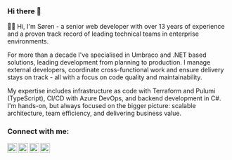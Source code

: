 ### Hi there 👋
👋🏻 Hi, I'm Søren - a senior web developer with over 13 years of experience and a proven track record of leading technical teams in enterprise environments.

For more than a decade I've specialised in Umbraco and .NET based solutions, leading development from planning to production. I manage external developers, coordinate cross-functional work and ensure delivery stays on track - all with a focus on code quality and maintainability.

My expertise includes infrastructure as code with Terraform and Pulumi (TypeScript), CI/CD with Azure DevOps, and backend development in C#. I'm hands-on, but always focused on the bigger picture: scalable architecture, team efficiency, and delivering business value.

### Connect with me:

[<img align="left" alt="GitHub" width="22px" src="https://cdn.jsdelivr.net/npm/simple-icons@v9/icons/github.svg" />][github]
[<img align="left" alt="Twitter" width="22px" src="https://cdn.jsdelivr.net/npm/simple-icons@v9/icons/x.svg" />][twitter]
[<img align="left" alt="LinkedIn" width="22px" src="https://cdn.jsdelivr.net/npm/simple-icons@v9/icons/linkedin.svg" />][linkedin]
[<img align="left" alt="Last.fm" width="22px" src="https://cdn.jsdelivr.net/npm/simple-icons@v9/icons/lastdotfm.svg" />][lastfm]
<br />

[github]: https://github.com/mastrup
[twitter]: https://twitter.com/mastrup
[linkedin]: https://www.linkedin.com/in/mastrup/
[lastfm]: https://www.last.fm/user/mastrup
[umbracoprofile]: https://umbraco.com/training/certified-developers/developer/?id=a97dd204-bf11-4889-b0c7-ea697ed70fd2

<!--
**mastrup/mastrup** is a ✨ _special_ ✨ repository because its `README.md` (this file) appears on your GitHub profile.

Here are some ideas to get you started:

- 🔭 I’m currently working on ...
- 🌱 I’m currently learning ...
- 👯 I’m looking to collaborate on ...
- 🤔 I’m looking for help with ...
- 💬 Ask me about ...
- 📫 How to reach me: ...
- 😄 Pronouns: ...
- ⚡ Fun fact: ...
-->
